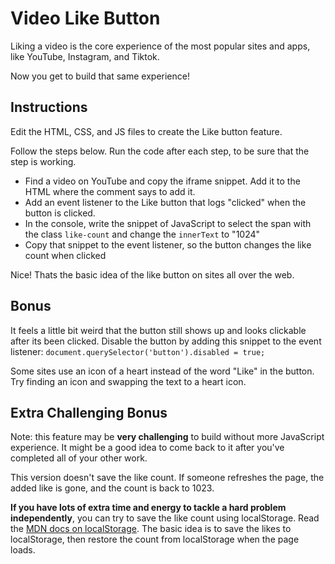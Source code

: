 # Video Like Button

Liking a video is the core experience of the most popular sites and apps, like YouTube, Instagram, and Tiktok.

Now you get to build that same experience!

## Instructions

Edit the HTML, CSS, and JS files to create the Like button feature.

Follow the steps below. Run the code after each step, to be sure that the step is working.
- Find a video on YouTube and copy the iframe snippet. Add it to the HTML where the comment says to add it.
- Add an event listener to the Like button that logs "clicked" when the button is clicked.
- In the console, write the snippet of JavaScript to select the span with the class `like-count` and change the `innerText` to "1024"
- Copy that snippet to the event listener, so the button changes the like count when clicked

Nice! Thats the basic idea of the like button on sites all over the web.

## Bonus

It feels a little bit weird that the button still shows up and looks clickable after its been clicked. Disable the button by adding this snippet to the event listener:
`document.querySelector('button').disabled = true;`

Some sites use an icon of a heart instead of the word "Like" in the button. Try finding an icon and swapping the text to a heart icon.

## Extra Challenging Bonus

Note: this feature may be **very challenging** to build without more JavaScript experience. It might be a good idea to come back to it after you've completed all of your other work.

This version doesn't save the like count. If someone refreshes the page, the added like is gone, and the count is back to 1023.

**If you have lots of extra time and energy to tackle a hard problem independently**, you can try to save the like count using localStorage. Read the [MDN docs on localStorage](https://developer.mozilla.org/en-US/docs/Web/API/Window/localStorage). The basic idea is to save the likes to localStorage, then restore the count from localStorage when the page loads. 